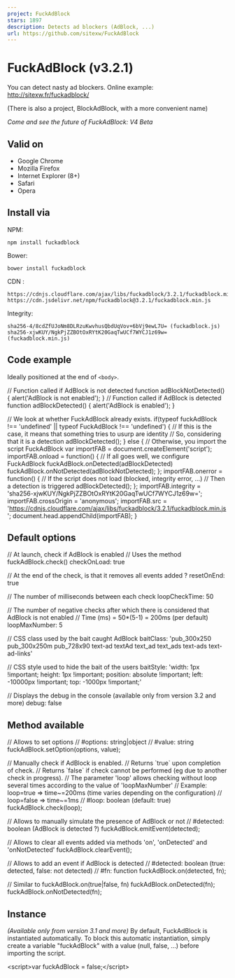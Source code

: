 ```yaml
---
project: FuckAdBlock
stars: 1897
description: Detects ad blockers (AdBlock, ...)
url: https://github.com/sitexw/FuckAdBlock
---
```


FuckAdBlock (v3.2.1)
====================

You can detect nasty ad blockers. Online example: http://sitexw.fr/fuckadblock/

(There is also a project, BlockAdBlock, with a more convenient name)

_Come and see the future of FuckAdBlock: V4 Beta_

Valid on
--------

-   Google Chrome
-   Mozilla Firefox
-   Internet Explorer (8+)
-   Safari
-   Opera

Install via
-----------

NPM:

```
npm install fuckadblock
```

Bower:

```
bower install fuckadblock
```

CDN :

```
https://cdnjs.cloudflare.com/ajax/libs/fuckadblock/3.2.1/fuckadblock.min.js
https://cdn.jsdelivr.net/npm/fuckadblock@3.2.1/fuckadblock.min.js
```

Integrity:

```
sha256-4/8cdZfUJoNm8DLRzuKwvhusQbdUqVov+6bVj9ewL7U= (fuckadblock.js)
sha256-xjwKUY/NgkPjZZBOtOxRYtK20GaqTwUCf7WYCJ1z69w= (fuckadblock.min.js)
```

Code example
------------

Ideally positioned at the end of `<body>`.

// Function called if AdBlock is not detected
function adBlockNotDetected() {
	alert('AdBlock is not enabled');
}
// Function called if AdBlock is detected
function adBlockDetected() {
	alert('AdBlock is enabled');
}

// We look at whether FuckAdBlock already exists.
if(typeof fuckAdBlock !== 'undefined' || typeof FuckAdBlock !== 'undefined') {
	// If this is the case, it means that something tries to usurp are identity
	// So, considering that it is a detection
	adBlockDetected();
} else {
	// Otherwise, you import the script FuckAdBlock
	var importFAB \= document.createElement('script');
	importFAB.onload \= function() {
		// If all goes well, we configure FuckAdBlock
		fuckAdBlock.onDetected(adBlockDetected)
		fuckAdBlock.onNotDetected(adBlockNotDetected);
	};
	importFAB.onerror \= function() {
		// If the script does not load (blocked, integrity error, ...)
		// Then a detection is triggered
		adBlockDetected(); 
	};
	importFAB.integrity \= 'sha256-xjwKUY/NgkPjZZBOtOxRYtK20GaqTwUCf7WYCJ1z69w=';
	importFAB.crossOrigin \= 'anonymous';
	importFAB.src \= 'https://cdnjs.cloudflare.com/ajax/libs/fuckadblock/3.2.1/fuckadblock.min.js';
	document.head.appendChild(importFAB);
}

Default options
---------------

// At launch, check if AdBlock is enabled
// Uses the method fuckAdBlock.check()
checkOnLoad: true

// At the end of the check, is that it removes all events added ?
resetOnEnd: true

// The number of milliseconds between each check
loopCheckTime: 50

// The number of negative checks after which there is considered that AdBlock is not enabled
// Time (ms) = 50\*(5-1) = 200ms (per default)
loopMaxNumber: 5

// CSS class used by the bait caught AdBlock
baitClass: 'pub\_300x250 pub\_300x250m pub\_728x90 text-ad textAd text\_ad text\_ads text-ads text-ad-links'

// CSS style used to hide the bait of the users
baitStyle: 'width: 1px !important; height: 1px !important; position: absolute !important; left: -10000px !important; top: -1000px !important;'

// Displays the debug in the console (available only from version 3.2 and more)
debug: false

Method available
----------------

// Allows to set options
// #options: string|object
// #value:   string
fuckAdBlock.setOption(options, value);

// Manually check if AdBlock is enabled.
// Returns \`true\` upon completion of check.
// Returns \`false\` if check cannot be performed (eg due to another check in progress).
// The parameter 'loop' allows checking without loop several times according to the value of 'loopMaxNumber'
// Example: loop=true  => time~=200ms (time varies depending on the configuration)
//          loop=false => time~=1ms
// #loop: boolean (default: true)
fuckAdBlock.check(loop);

// Allows to manually simulate the presence of AdBlock or not
// #detected: boolean (AdBlock is detected ?)
fuckAdBlock.emitEvent(detected);

// Allows to clear all events added via methods 'on', 'onDetected' and 'onNotDetected'
fuckAdBlock.clearEvent();

// Allows to add an event if AdBlock is detected
// #detected: boolean (true: detected, false: not detected)
// #fn:       function
fuckAdBlock.on(detected, fn);

// Similar to fuckAdBlock.on(true|false, fn)
fuckAdBlock.onDetected(fn);
fuckAdBlock.onNotDetected(fn);

Instance
--------

_(Available only from version 3.1 and more)_ By default, FuckAdBlock is instantiated automatically. To block this automatic instantiation, simply create a variable "fuckAdBlock" with a value (null, false, ...) before importing the script.

<script\>var fuckAdBlock \= false;</script\>
<script src\="./fuckadblock.js"\></script\>

After that, you are free to create your own instances:

fuckAdBlock \= new FuckAdBlock;
// and|or
myFuckAdBlock \= new FuckAdBlock({
	checkOnLoad: true,
	resetOnEnd: true
});
